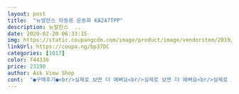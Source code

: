 ```yaml
---
layout: post 
title:  "뉴발란스 아동용 운동화 KA247TPP" 
description: 뉴발란스  ..
date: 2020-02-20 06:33:15 
img: https://static.coupangcdn.com/image/product/image/vendoritem/2019/10/04/5260724192/a87ace75-68dc-4341-8ffa-d2d6dfcc0af2.jpg 
linkUrl: https://coupa.ng/bp37DC 
categories: [1017] 
color: f44336 
price: 23190 
author: Ask View Shop 
cont:  "●구매후기●<br/>실제로 보면 더 예뻐요<br/>실제로 보면 더 예뻐요<br/>실제로 보면 더 예뻐요<br/>실제로 보면 더 예뻐요<br/>" 
---
```

